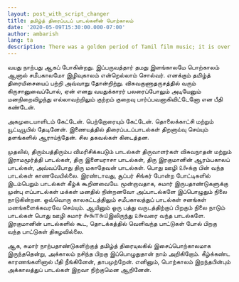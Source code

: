 ```yaml
---
layout: post_with_script_changer
title: தமிழ்த் திரைப்படப் பாடல்களின் பொற்காலம்
date: '2020-05-09T15:30:00.000-07:00'
author: ambarish
lang: ta
description: There was a golden period of Tamil film music; it is over.
---
```


வயது நாற்பது ஆகப் போகின்றது. இப்பருவத்தார் தமது இளங்காலமே பொற்காலம் ஆனால் சமீபகாலமோ இழிவுகாலம் என்றெல்லாம் சொல்வர். எனக்கும் தமிழ்த் திரையிசையைப் பற்றி அவ்வாறு தோன்றிற்று. விசுவகுணாதருசத்தில் வரும் கிருசானுவைப்போல், ஏன் எனது வயதுக்காரர் பலரைப்போலும் அடியேனும் மனநிறைவிழந்து எல்லாவற்றிலும் குற்றம் குறைவு பார்ப்பவனாகிவிட்டேனோ என பீதி கண்டேன்.

அகமுடையாளிடம் கேட்டேன். பெற்றோரையும் கேட்டேன். தொலைக்காட்சி மற்றும் யூட்டியூபில் தேடினேன். இணையத்தில் திரைப்படப்பாடல்கள் திறனாய்வு செய்யும் தளங்களில் ஆராய்ந்தேன். சில தகவல்கள் கிடைத்தன.

முதலில், திரும்பத்திரும்ப விமரிசிக்கபடும் பாடல்கள் திருவாளர்கள் விசுவநாதன் மற்றும் இராமமூர்த்தி பாடல்கள், திரு இளையராசா பாடல்கள், திரு இரகுமானின் ஆரம்பகாலப் பாடல்கள், அவ்வப்போது திரு மகாதேவன் பாடல்கள். பொது ஊழி ௨௲க்கு பின் வந்த பாடல்கள் காணவேயில்லை. இரண்டாவது, சூப்பர் சிங்கர் போன்ற போட்டிகளில் இடம்பெறும் பாடல்கள் கீழ்க் கூறினவையே. மூன்றாவதாக, சுமார் இருபதாண்டுகளுக்கு முன்பு எப்பாடல்கள் மக்கள் மனதில் நின்றனவோ அப்பாடல்களே இப்பொழுதும் நிலை நாடுகின்றன. ஒவ்வொரு காலகட்டத்திலும் சமீபகாலத்துப் பாடல்கள் சனங்கள் மனங்களைக்கவரவே செய்யும். ஆயினும் ஒரு பத்து வருடத்திற்குப் பிறகும் நிலை நாடும் பாடல்கள் பொது ஊழி சுமார் ௲௯௱௬௰இலிருந்து ௨௲வரை வந்த பாடல்களே. இரகுமானின் பாடல்களில் கூட, தொடக்கத்தில் வெளிவந்த பாட்டுகள் போல் பிறகு வந்த பாட்டுகள் திகழவில்லை.

ஆக, சுமார் நாற்பதாண்டுகளிற்குத் தமிழ்த் திரையுலகில் இசைப்பொற்காலமாக இருந்ததென்று, அக்காலம் நசிந்த பிறகு இப்பொழுதுதான் நாம் அறிகிறோம். கீழ்க்கண்ட காரணங்களினால் பீதி நீங்கினேன், தாபமுற்றேன். எனினும், பொற்காலம் இறந்தபின்பும் அக்காலத்துப் பாடல்கள் இறவா நிற்குமென ஆறினேன்.
